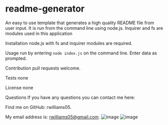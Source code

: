 # readme-generator
An easy to use template that generates a high quality README file from user input. It is run from the command line using node.js. 
Inquirer and fs are modules used in this application

Installation
node.js with fs and inquirer modules are required.

Usage
run by entering `node index.js` on the command line. Enter data as prompted.

Contribution
pull requests welcome.

Tests
none

License
none

Questions
If you have any questions you can contact me here:

Find me on GitHub: rwilliams05.

My email address is: rwilliams05@gmail.com.
![image](https://user-images.githubusercontent.com/71559818/169709367-956adf85-6963-4c94-99df-5a97ddcb68ed.png)
![image](https://user-images.githubusercontent.com/71559818/169709383-cef5292a-7f2e-4ecd-9945-85d71cde04df.png)
